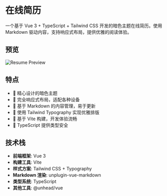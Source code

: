 # 在线简历

一个基于 Vue 3 + TypeScript + Tailwind CSS 开发的暗色主题在线简历。使用 Markdown 驱动内容，支持响应式布局，提供优雅的阅读体验。

## 预览

![Resume Preview](https://zjywill.github.io/Resume/)

## 特点

- 🌙 精心设计的暗色主题
- 📱 完全响应式布局，适配各种设备
- 📝 基于 Markdown 的内容管理，易于更新
- 🎨 使用 Tailwind Typography 实现优雅排版
- 🚀 基于 Vite 构建，开发体验流畅
- 💪 TypeScript 提供类型安全

## 技术栈

- **前端框架**: Vue 3
- **构建工具**: Vite
- **样式方案**: Tailwind CSS + Typography
- **Markdown 渲染**: unplugin-vue-markdown
- **类型系统**: TypeScript
- **其他工具**: @unhead/vue
